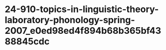 # 24-910-topics-in-linguistic-theory-laboratory-phonology-spring-2007_e0ed98ed4f894b68b365bf4388845cdc
